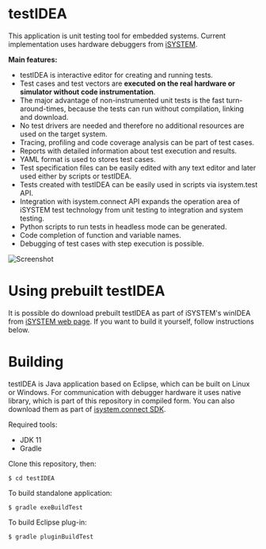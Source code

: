 # testIDEA
This application is unit testing tool for embedded systems. Current implementation uses hardware debuggers from [iSYSTEM](https://www.isystem.com/).

__Main features:__

- testIDEA is interactive editor for creating and running tests. 
- Test cases and test vectors are __executed on the real hardware or 
  simulator without code instrumentation__.
- The major advantage of non-instrumented unit tests is the fast 
  turn-around-times, because the tests can run without compilation, 
  linking and download. 
- No test drivers are needed and therefore no additional resources 
  are used on the target system. 
- Tracing, profiling and code coverage analysis can be part of test cases. 
- Reports with detailed information about test execution and results. 
- YAML format is used to stores test cases.
- Test specification files can be easily edited with any text editor and 
  later used either by scripts or testIDEA. 
- Tests created with testIDEA can be easily used in scripts via isystem.test 
  API. 
- Integration with isystem.connect API expands the operation area of iSYSTEM 
  test technology from unit testing to integration and system testing. 
- Python scripts to run tests in headless mode can be generated.
- Code completion of function and variable names.
- Debugging of test cases with step execution is possible.

![Screenshot](main-window.png)


# Using prebuilt testIDEA

It is possible do download prebuilt testIDEA as part of iSYSTEM's winIDEA
from [iSYSTEM web page](https://www.isystem.com/downloads/winidea.html). 
If you want to build it yourself, follow instructions below.

# Building

testIDEA is Java application based on Eclipse, which can be built on Linux 
or Windows. For communication with debugger
hardware it uses native library, which is part of this repository in compiled 
form. You can also download them as part of 
[isystem.connect SDK](https://www.isystem.com/downloads/isystem-connect-sdk.html).

Required tools:
- JDK 11
- Gradle

Clone this repository, then:

    $ cd testIDEA

To build standalone application:

    $ gradle exeBuildTest   

To build Eclipse plug-in:

    $ gradle pluginBuildTest

